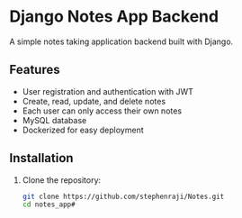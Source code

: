 # Django Notes App Backend

A simple notes taking application backend built with Django.

## Features

- User registration and authentication with JWT
- Create, read, update, and delete notes
- Each user can only access their own notes
- MySQL database
- Dockerized for easy deployment

## Installation

1. Clone the repository:
   ```bash
   git clone https://github.com/stephenraji/Notes.git
   cd notes_app#